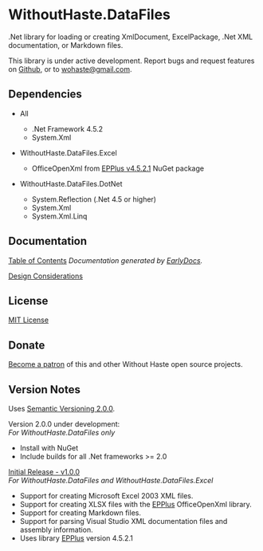 # WithoutHaste.DataFiles

.Net library for loading or creating XmlDocument, ExcelPackage, .Net XML documentation, or Markdown files.

This library is under active development. Report bugs and request features on [Github](https://github.com/WithoutHaste/WithoutHaste.DataFiles/issues), or to wohaste@gmail.com.

## Dependencies

* All
  * .Net Framework 4.5.2
  * System.Xml

* WithoutHaste.DataFiles.Excel
  * OfficeOpenXml from [EPPlus v4.5.2.1](https://www.nuget.org/packages/EPPlus/) NuGet package

* WithoutHaste.DataFiles.DotNet
  * System.Reflection (.Net 4.5 or higher)
  * System.Xml
  * System.Xml.Linq

## Documentation

[Table of Contents](documentation/TableOfContents.md)
_Documentation generated by [EarlyDocs](https://github.com/WithoutHaste/EarlyDocs)._

[Design Considerations](DESIGN.md)

## License

[MIT License](https://github.com/WithoutHaste/WithoutHaste.DataFiles/blob/master/LICENSE)

## Donate

[Become a patron](https://www.patreon.com/withouthaste) of this and other Without Haste open source projects.

## Version Notes

Uses [Semantic Versioning 2.0.0](https://semver.org/).

Version 2.0.0 under development:  
_For WithoutHaste.DataFiles only_  
- Install with NuGet  
- Include builds for all .Net frameworks >= 2.0  

[Initial Release - v1.0.0](https://github.com/WithoutHaste/WithoutHaste.DataFiles/releases/tag/v1.0.0)  
_For WithoutHaste.DataFiles and WithoutHaste.DataFiles.Excel_  
- Support for creating Microsoft Excel 2003 XML files.
- Support for creating XLSX files with the [EPPlus](https://www.nuget.org/packages/EPPlus/) OfficeOpenXml library.
- Support for creating Markdown files.
- Support for parsing Visual Studio XML documentation files and assembly information.
- Uses library [EPPlus](https://www.nuget.org/packages/EPPlus/) version 4.5.2.1
